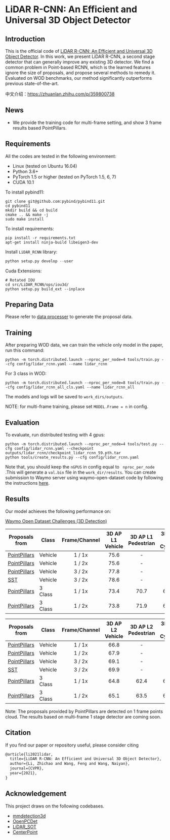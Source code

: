 # LiDAR R-CNN: An Efficient and Universal 3D Object Detector

## Introduction

This is the official code of [LiDAR R-CNN: An Efficient and Universal 3D Object Detector](https://arxiv.org/abs/2103.15297). In this work, we present LiDAR R-CNN, a second stage detector that can generally improve any existing 3D detector. We find a common problem in Point-based RCNN, which is the learned features ignore the size of proposals, and propose several methods to remedy it. Evaluated on WOD benchmarks, our method significantly outperforms previous state-of-the-art.

中文介绍：https://zhuanlan.zhihu.com/p/359800738

## News

- We provide the training code for multi-frame setting, and show 3 frame results based PointPillars.

## Requirements

 All the codes are tested in the following environment:

- Linux (tested on Ubuntu 16.04)
- Python 3.6+
- PyTorch 1.5 or higher (tested on PyTorch 1.5, 6, 7)
- CUDA 10.1

To install pybind11:

```shell
git clone git@github.com:pybind/pybind11.git
cd pybind11
mkdir build && cd build
cmake .. && make -j 
sudo make install
```

To install requirements:

```shell
pip install -r requirements.txt
apt-get install ninja-build libeigen3-dev
```

Install `LiDAR_RCNN` library:

```python
python setup.py develop --user
```

Cuda Extensions:
```shell
# Rotated IOU
cd src/LiDAR_RCNN/ops/iou3d/
python setup.py build_ext --inplace
```
## Preparing Data

Please refer to [data processer](tools/data_processer/README.md) to generate the proposal data.

## Training

After preparing WOD data, we can train the vehicle only model in the paper, run this command:

```shell
python -m torch.distributed.launch --nproc_per_node=4 tools/train.py --cfg config/lidar_rcnn.yaml --name lidar_rcnn
```

For 3 class in WOD:

```shell
python -m torch.distributed.launch --nproc_per_node=8 tools/train.py --cfg config/lidar_rcnn_all_cls.yaml --name lidar_rcnn_all
```

The models and logs will  be saved to `work_dirs/outputs`. 

NOTE: for multi-frame training, please set `MODEL.Frame = n` in config.
## Evaluation

To evaluate, run distributed testing with 4 gpus:

```sheel
python -m torch.distributed.launch --nproc_per_node=4 tools/test.py --cfg config/lidar_rcnn.yaml --checkpoint outputs/lidar_rcnn/checkpoint_lidar_rcnn_59.pth.tar
python tools/create_results.py --cfg config/lidar_rcnn.yaml
```

Note that, you should keep the `nGPUS`  in config equal to ` nproc_per_node` .This will generate a `val.bin` file in the `work_dir/results`. You can create submission to Waymo server using waymo-open-dataset code by following the instructions [here](https://github.com/waymo-research/waymo-open-dataset/blob/master/docs/quick_start.md).

## Results

Our model achieves the following performance on:

[Waymo Open Dataset Challenges (3D Detection)](https://waymo.com/open/challenges/2020/3d-detection/)

| Proposals from                                               | Class   | Frame/Channel | 3D AP L1 Vehicle | 3D AP L1 Pedestrian | 3D AP L1 Cyclist |
| ------------------------------------------------------------ | ------- | :-----: | :--------------: | :-----------------: | :--------------: |
| [PointPillars](https://github.com/open-mmlab/mmdetection3d/tree/master/configs/pointpillars) | Vehicle |   1 / 1x    |       75.6       |          -          |        -         |
| [PointPillars](https://github.com/open-mmlab/mmdetection3d/tree/master/configs/pointpillars) | Vehicle |   1 / 2x    |       75.6       |          -          |        -         |
| [PointPillars](https://github.com/open-mmlab/mmdetection3d/tree/master/configs/pointpillars) | Vehicle |   3 / 2x    |       77.8       |          -          |        -         |
| [SST](https://github.com/TuSimple/SST) | Vehicle |   3 / 2x    |       78.6       |          -          |        -         |
| [PointPillars](https://github.com/open-mmlab/mmdetection3d/tree/master/configs/pointpillars) | 3 Class |   1 / 1x    |       73.4       |        70.7         |       67.4       |
| [PointPillars](https://github.com/open-mmlab/mmdetection3d/tree/master/configs/pointpillars) | 3 Class |   1 / 2x    |       73.8       |        71.9         |       69.4       |

| Proposals from                                               | Class   | Frame/Channel | 3D AP L2 Vehicle | 3D AP L2 Pedestrian | 3D AP L2 Cyclist |
| ------------------------------------------------------------ | ------- | :-----: | :--------------: | :-----------------: | :--------------: |
| [PointPillars](https://github.com/open-mmlab/mmdetection3d/tree/master/configs/pointpillars) | Vehicle |   1 / 1x    |       66.8       |          -          |        -         |
| [PointPillars](https://github.com/open-mmlab/mmdetection3d/tree/master/configs/pointpillars) | Vehicle |   1 / 2x    |       67.9       |          -          |        -         |
| [PointPillars](https://github.com/open-mmlab/mmdetection3d/tree/master/configs/pointpillars) | Vehicle |   3 / 2x    |       69.1       |          -          |        -         |
| [SST](https://github.com/TuSimple/SST) | Vehicle |   3 / 2x    |       69.9       |          -          |        -         |
| [PointPillars](https://github.com/open-mmlab/mmdetection3d/tree/master/configs/pointpillars) | 3 Class |   1 / 1x    |       64.8       |        62.4         |       64.8       |
| [PointPillars](https://github.com/open-mmlab/mmdetection3d/tree/master/configs/pointpillars) | 3 Class |   1 / 2x    |       65.1       |        63.5         |       66.8       |

Note: The proposals provided by PointPillars are detected on 1 frame points cloud. The results based on multi-frame 1 stage detector are coming soon.

## Citation

If you find our paper or repository useful, please consider citing

```tex
@article{li2021lidar,
  title={LiDAR R-CNN: An Efficient and Universal 3D Object Detector},
  author={Li, Zhichao and Wang, Feng and Wang, Naiyan},
  journal={CVPR},
  year={2021},
}
```

## Acknowledgement
This project draws on the following codebases.
- [mmdetection3d](https://github.com/open-mmlab/mmdetection3d)
- [OpenPCDet](https://github.com/open-mmlab/OpenPCDet)
- [LiDAR_SOT](https://github.com/TuSimple/LiDAR_SOT)
- [CenterPoint](https://github.com/tianweiy/CenterPoint/blob/master/docs/INSTALL.md)
